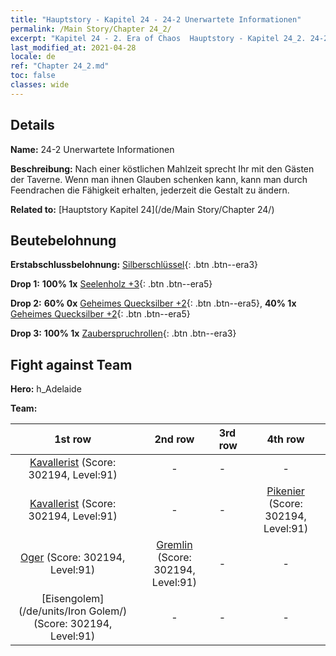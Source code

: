 ```yaml
---
title: "Hauptstory - Kapitel 24 - 24-2 Unerwartete Informationen"
permalink: /Main Story/Chapter 24_2/
excerpt: "Kapitel 24 - 2. Era of Chaos  Hauptstory - Kapitel 24_2. 24-2 Unerwartete Informationen"
last_modified_at: 2021-04-28
locale: de
ref: "Chapter 24_2.md"
toc: false
classes: wide
---
```


## Details

 **Name:** 24-2 Unerwartete Informationen

 **Beschreibung:** Nach einer köstlichen Mahlzeit sprecht Ihr mit den Gästen der Taverne. Wenn man ihnen Glauben schenken kann, kann man durch Feendrachen die Fähigkeit erhalten, jederzeit die Gestalt zu ändern.

 **Related to:** [Hauptstory Kapitel 24](/de/Main Story/Chapter 24/)

## Beutebelohnung

 **Erstabschlussbelohnung:** [Silberschlüssel](/ItemsDE/con_693/){: .btn .btn--era3}

 **Drop 1:** **100% 1x** [Seelenholz +3](/ItemsDE/mat_83/){: .btn .btn--era5}

 **Drop 2:** **60% 0x** [Geheimes Quecksilber +2](/ItemsDE/mat_77/){: .btn .btn--era5}, **40% 1x** [Geheimes Quecksilber +2](/ItemsDE/mat_77/){: .btn .btn--era5}

 **Drop 3:** **100% 1x** [Zauberspruchrollen](/ItemsDE/con_694/){: .btn .btn--era3}


## Fight against Team
 **Hero:** h_Adelaide

 **Team:**


  | 1st row | 2nd row | 3rd row | 4th row |
  |:----:|:----:|:----|:----:|
  | [Kavallerist](/de/units/Cavalier/) (Score: 302194, Level:91)  | - | - | - |
  | [Kavallerist](/de/units/Cavalier/) (Score: 302194, Level:91)  | - | - | [Pikenier](/de/units/Pikeman/) (Score: 302194, Level:91)  |
  | [Oger](/de/units/Ogre/) (Score: 302194, Level:91)  | [Gremlin](/de/units/Gremlin/) (Score: 302194, Level:91)  | - | - |
  | [Eisengolem](/de/units/Iron Golem/) (Score: 302194, Level:91)  | - | - | - |


